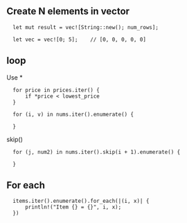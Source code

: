

## Create N elements in vector
```
  let mut result = vec![String::new(); num_rows];
```

```
  let vec = vec![0; 5];    // [0, 0, 0, 0, 0]
```


## loop
Use *
```
  for price in prices.iter() {
      if *price < lowest_price 
  }
```

```
  for (i, v) in nums.iter().enumerate() {
    
  }
```  

skip()
```
  for (j, num2) in nums.iter().skip(i + 1).enumerate() {
  
  }
```

## For each
```
  items.iter().enumerate().for_each(|(i, x)| {
      println!("Item {} = {}", i, x);
  })
```
